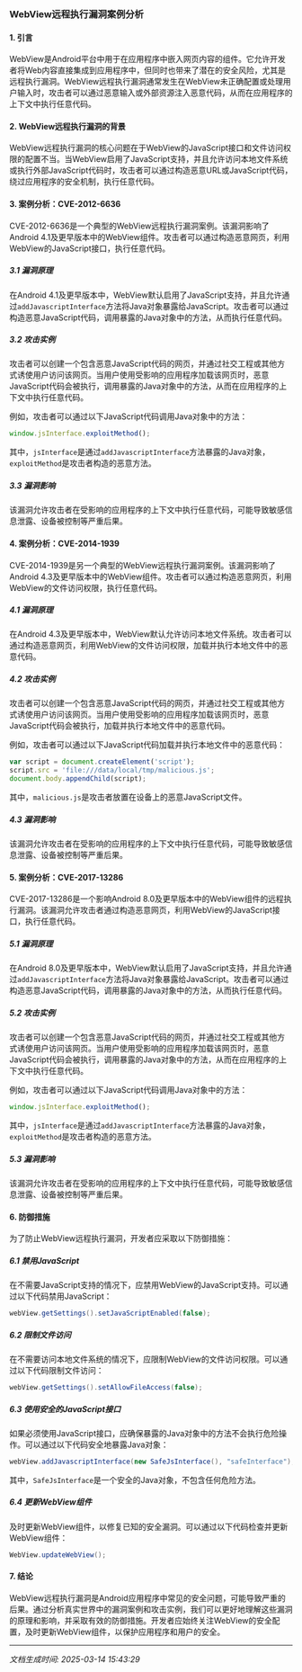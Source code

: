 ### WebView远程执行漏洞案例分析

#### 1. 引言
WebView是Android平台中用于在应用程序中嵌入网页内容的组件。它允许开发者将Web内容直接集成到应用程序中，但同时也带来了潜在的安全风险，尤其是远程执行漏洞。WebView远程执行漏洞通常发生在WebView未正确配置或处理用户输入时，攻击者可以通过恶意输入或外部资源注入恶意代码，从而在应用程序的上下文中执行任意代码。

#### 2. WebView远程执行漏洞的背景
WebView远程执行漏洞的核心问题在于WebView的JavaScript接口和文件访问权限的配置不当。当WebView启用了JavaScript支持，并且允许访问本地文件系统或执行外部JavaScript代码时，攻击者可以通过构造恶意URL或JavaScript代码，绕过应用程序的安全机制，执行任意代码。

#### 3. 案例分析：CVE-2012-6636
CVE-2012-6636是一个典型的WebView远程执行漏洞案例。该漏洞影响了Android 4.1及更早版本中的WebView组件。攻击者可以通过构造恶意网页，利用WebView的JavaScript接口，执行任意代码。

##### 3.1 漏洞原理
在Android 4.1及更早版本中，WebView默认启用了JavaScript支持，并且允许通过`addJavascriptInterface`方法将Java对象暴露给JavaScript。攻击者可以通过构造恶意JavaScript代码，调用暴露的Java对象中的方法，从而执行任意代码。

##### 3.2 攻击实例
攻击者可以创建一个包含恶意JavaScript代码的网页，并通过社交工程或其他方式诱使用户访问该网页。当用户使用受影响的应用程序加载该网页时，恶意JavaScript代码会被执行，调用暴露的Java对象中的方法，从而在应用程序的上下文中执行任意代码。

例如，攻击者可以通过以下JavaScript代码调用Java对象中的方法：
```javascript
window.jsInterface.exploitMethod();
```
其中，`jsInterface`是通过`addJavascriptInterface`方法暴露的Java对象，`exploitMethod`是攻击者构造的恶意方法。

##### 3.3 漏洞影响
该漏洞允许攻击者在受影响的应用程序的上下文中执行任意代码，可能导致敏感信息泄露、设备被控制等严重后果。

#### 4. 案例分析：CVE-2014-1939
CVE-2014-1939是另一个典型的WebView远程执行漏洞案例。该漏洞影响了Android 4.3及更早版本中的WebView组件。攻击者可以通过构造恶意网页，利用WebView的文件访问权限，执行任意代码。

##### 4.1 漏洞原理
在Android 4.3及更早版本中，WebView默认允许访问本地文件系统。攻击者可以通过构造恶意网页，利用WebView的文件访问权限，加载并执行本地文件中的恶意代码。

##### 4.2 攻击实例
攻击者可以创建一个包含恶意JavaScript代码的网页，并通过社交工程或其他方式诱使用户访问该网页。当用户使用受影响的应用程序加载该网页时，恶意JavaScript代码会被执行，加载并执行本地文件中的恶意代码。

例如，攻击者可以通过以下JavaScript代码加载并执行本地文件中的恶意代码：
```javascript
var script = document.createElement('script');
script.src = 'file:///data/local/tmp/malicious.js';
document.body.appendChild(script);
```
其中，`malicious.js`是攻击者放置在设备上的恶意JavaScript文件。

##### 4.3 漏洞影响
该漏洞允许攻击者在受影响的应用程序的上下文中执行任意代码，可能导致敏感信息泄露、设备被控制等严重后果。

#### 5. 案例分析：CVE-2017-13286
CVE-2017-13286是一个影响Android 8.0及更早版本中的WebView组件的远程执行漏洞。该漏洞允许攻击者通过构造恶意网页，利用WebView的JavaScript接口，执行任意代码。

##### 5.1 漏洞原理
在Android 8.0及更早版本中，WebView默认启用了JavaScript支持，并且允许通过`addJavascriptInterface`方法将Java对象暴露给JavaScript。攻击者可以通过构造恶意JavaScript代码，调用暴露的Java对象中的方法，从而执行任意代码。

##### 5.2 攻击实例
攻击者可以创建一个包含恶意JavaScript代码的网页，并通过社交工程或其他方式诱使用户访问该网页。当用户使用受影响的应用程序加载该网页时，恶意JavaScript代码会被执行，调用暴露的Java对象中的方法，从而在应用程序的上下文中执行任意代码。

例如，攻击者可以通过以下JavaScript代码调用Java对象中的方法：
```javascript
window.jsInterface.exploitMethod();
```
其中，`jsInterface`是通过`addJavascriptInterface`方法暴露的Java对象，`exploitMethod`是攻击者构造的恶意方法。

##### 5.3 漏洞影响
该漏洞允许攻击者在受影响的应用程序的上下文中执行任意代码，可能导致敏感信息泄露、设备被控制等严重后果。

#### 6. 防御措施
为了防止WebView远程执行漏洞，开发者应采取以下防御措施：

##### 6.1 禁用JavaScript
在不需要JavaScript支持的情况下，应禁用WebView的JavaScript支持。可以通过以下代码禁用JavaScript：
```java
webView.getSettings().setJavaScriptEnabled(false);
```

##### 6.2 限制文件访问
在不需要访问本地文件系统的情况下，应限制WebView的文件访问权限。可以通过以下代码限制文件访问：
```java
webView.getSettings().setAllowFileAccess(false);
```

##### 6.3 使用安全的JavaScript接口
如果必须使用JavaScript接口，应确保暴露的Java对象中的方法不会执行危险操作。可以通过以下代码安全地暴露Java对象：
```java
webView.addJavascriptInterface(new SafeJsInterface(), "safeInterface");
```
其中，`SafeJsInterface`是一个安全的Java对象，不包含任何危险方法。

##### 6.4 更新WebView组件
及时更新WebView组件，以修复已知的安全漏洞。可以通过以下代码检查并更新WebView组件：
```java
WebView.updateWebView();
```

#### 7. 结论
WebView远程执行漏洞是Android应用程序中常见的安全问题，可能导致严重的后果。通过分析真实世界中的漏洞案例和攻击实例，我们可以更好地理解这些漏洞的原理和影响，并采取有效的防御措施。开发者应始终关注WebView的安全配置，及时更新WebView组件，以保护应用程序和用户的安全。

---

*文档生成时间: 2025-03-14 15:43:29*



